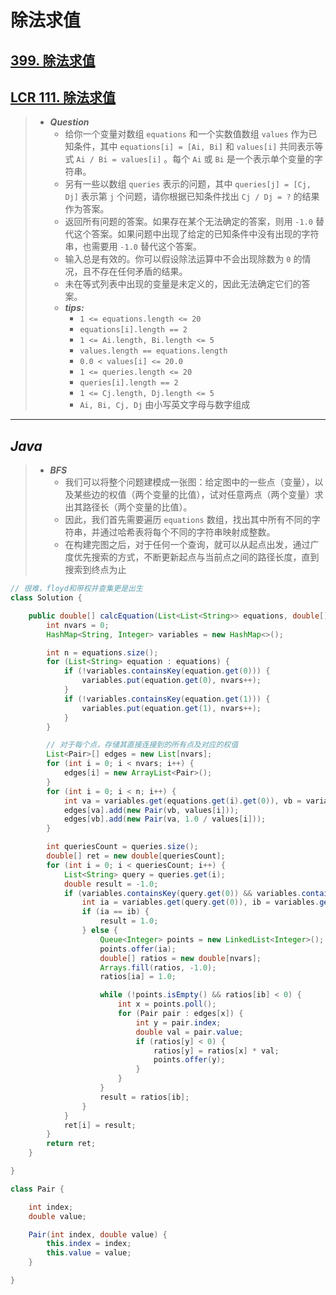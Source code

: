 # 除法求值

## [399. 除法求值](https://leetcode.cn/problems/evaluate-division/)

## [LCR 111. 除法求值](https://leetcode.cn/problems/vlzXQL/)

> - ***Question***
>   - 给你一个变量对数组 `equations` 和一个实数值数组 `values` 作为已知条件，其中 `equations[i] = [Ai, Bi]` 和 `values[i]` 共同表示等式 `Ai / Bi = values[i]` 。每个 `Ai` 或 `Bi` 是一个表示单个变量的字符串。
>   - 另有一些以数组 `queries` 表示的问题，其中 `queries[j] = [Cj, Dj]` 表示第 `j` 个问题，请你根据已知条件找出 `Cj / Dj = ?` 的结果作为答案。
>   - 返回所有问题的答案。如果存在某个无法确定的答案，则用 `-1.0` 替代这个答案。如果问题中出现了给定的已知条件中没有出现的字符串，也需要用 `-1.0` 替代这个答案。
>   - 输入总是有效的。你可以假设除法运算中不会出现除数为 `0` 的情况，且不存在任何矛盾的结果。
>   - 未在等式列表中出现的变量是未定义的，因此无法确定它们的答案。
>   - ***tips:***
>     - `1 <= equations.length <= 20`
>     - `equations[i].length == 2`
>     - `1 <= Ai.length, Bi.length <= 5`
>     - `values.length == equations.length`
>     - `0.0 < values[i] <= 20.0`
>     - `1 <= queries.length <= 20`
>     - `queries[i].length == 2`
>     - `1 <= Cj.length, Dj.length <= 5`
>     - `Ai, Bi, Cj, Dj` 由小写英文字母与数字组成

---

## *Java*

> - ***BFS***
>   - 我们可以将整个问题建模成一张图：给定图中的一些点（变量），以及某些边的权值（两个变量的比值），试对任意两点（两个变量）求出其路径长（两个变量的比值）。
>   - 因此，我们首先需要遍历 `equations` 数组，找出其中所有不同的字符串，并通过哈希表将每个不同的字符串映射成整数。
>   - 在构建完图之后，对于任何一个查询，就可以从起点出发，通过广度优先搜索的方式，不断更新起点与当前点之间的路径长度，直到搜索到终点为止

```java
// 很难，floyd和带权并查集更是出生
class Solution {

    public double[] calcEquation(List<List<String>> equations, double[] values, List<List<String>> queries) {
        int nvars = 0;
        HashMap<String, Integer> variables = new HashMap<>();

        int n = equations.size();
        for (List<String> equation : equations) {
            if (!variables.containsKey(equation.get(0))) {
                variables.put(equation.get(0), nvars++);
            }
            if (!variables.containsKey(equation.get(1))) {
                variables.put(equation.get(1), nvars++);
            }
        }

        // 对于每个点，存储其直接连接到的所有点及对应的权值
        List<Pair>[] edges = new List[nvars];
        for (int i = 0; i < nvars; i++) {
            edges[i] = new ArrayList<Pair>();
        }
        for (int i = 0; i < n; i++) {
            int va = variables.get(equations.get(i).get(0)), vb = variables.get(equations.get(i).get(1));
            edges[va].add(new Pair(vb, values[i]));
            edges[vb].add(new Pair(va, 1.0 / values[i]));
        }

        int queriesCount = queries.size();
        double[] ret = new double[queriesCount];
        for (int i = 0; i < queriesCount; i++) {
            List<String> query = queries.get(i);
            double result = -1.0;
            if (variables.containsKey(query.get(0)) && variables.containsKey(query.get(1))) {
                int ia = variables.get(query.get(0)), ib = variables.get(query.get(1));
                if (ia == ib) {
                    result = 1.0;
                } else {
                    Queue<Integer> points = new LinkedList<Integer>();
                    points.offer(ia);
                    double[] ratios = new double[nvars];
                    Arrays.fill(ratios, -1.0);
                    ratios[ia] = 1.0;

                    while (!points.isEmpty() && ratios[ib] < 0) {
                        int x = points.poll();
                        for (Pair pair : edges[x]) {
                            int y = pair.index;
                            double val = pair.value;
                            if (ratios[y] < 0) {
                                ratios[y] = ratios[x] * val;
                                points.offer(y);
                            }
                        }
                    }
                    result = ratios[ib];
                }
            }
            ret[i] = result;
        }
        return ret;
    }

}

class Pair {

    int index;
    double value;

    Pair(int index, double value) {
        this.index = index;
        this.value = value;
    }

}
```
